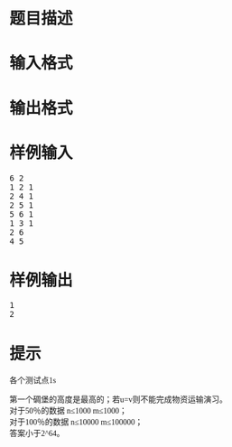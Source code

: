 

# 题目描述



# 输入格式



# 输出格式



# 样例输入


<pre>6 2
1 2 1
2 4 1
2 5 1
5 6 1
1 3 1
2 6
4 5
</pre>

# 样例输出


<pre>1
2
</pre>

# 提示


<p>
<span style="font-family:&#39;Microsoft YaHei&#39;;font-size:14px;">各个测试点1s </span> 
</p>
<p>
<span style="font-family:&#39;Microsoft YaHei&#39;;font-size:14px;">第一个碉堡的高度是最高的；若u=v则不能完成物资运输演习。<br/>
对于50％的数据 n≤1000 m≤1000； <br/>
对于100％的数据 n≤10000 m≤100000； <br/>
答案小于2^64。</span> 
</p>
